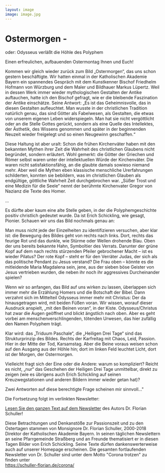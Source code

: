```yaml
---
layout: image
image: image.jpg
---
```


# Ostermorgen -
oder: Odysseus verläßt die Höhle des Polyphem

Einen erfreulichen, aufbauenden Ostermontag Ihnen und Euch!

Kommen wir gleich wieder zurück zum Bild „Ostermorgen“, das uns schon gestern beschäftigte. Wir hatten einmal in der Katholischen Akademie Bayern ein spannendes Gespräch mit dem Kunstkenner Bischof Friedhelm Hofmann von Würzburg und dem Maler und Bildhauer Markus Lüpertz.  Weil in dessen Werk immer wieder mythologischen Gestalten der Antike auftauchen, hatte ich den Bischof gefragt, wie er die bleibende Faszination der Antike einschätze. Seine Antwort: „Es ist das Geheimnisvolle, das in diesen Gestalten aufleuchtet. Man wusste in der christlichen Tradition natürlich genau, das sind Götter als Fabelwesen, als Gestalten, die etwas von unserem eigenen Leben widerspiegeln. Man hat sie nicht vergöttlicht oder an die Stelle Gottes gerückt, sondern als eine Quelle des Intellektes, der Ästhetik, des Wissens genommen und später in der beginnenden Neuzeit wieder freigelegt und so einen Neugewinn geschaffen.“  

Diese Haltung ist aber uralt: Schon die frühen Kirchenväter haben mit den bekannten Mythen ihrer Zeit die Wahrheit des christlichen Glaubens nicht begründet, sondern erläutert. Wohl gemerkt: die Götter der Griechen und Römer selbst waren unter der intellektuellen Würde der Kirchenväter. Die waren nicht satisfaktionsfähig, an die glaubte damals sowieso niemand mehr. Aber weil die Mythen eben klassische menschliche Urerfahrungen schilderten, konnten sie bebildern, was im christlichen Glauben als endgültige, göttliche Wahrheit Zeit durchgebrochen war. „Süßer Trost und eine Medizin für die Seele“ nennt der berühmte Kirchenvater Gregor von Nazianz die Texte des Homer.

... 

Es dürfte aber kaum eine alte Stelle geben, in der die Polyphemgeschichte positiv christlich gedeutet wurde. Da ist Erich Schickling, wie gesagt, Pionier. Schauen wir uns das Bild nochmals genau an:
 

Man muss nicht jede der Einzelheiten zu identifizieren versuchen, aber klar ist: die Bewegung des Bildes geht von rechts nach links. Dort, rechts das feurige Rot und das dunkle, wie Stürme oder Wellen drohende Blau. Oben der uns bereits bekannte Hahn, Symboltier des Verrats. Darunter der grüne Kopf auf dem nach rechts stürzenden Pfeiler gebrochener Macht – ist es wieder Pilatus? Der rote Kopf – steht er für den Verräter Judas, der sich als das politische Pendant zu Jesus verstand? Die Frau oben – könnte es die mitleidende Maria Magdalena sein, jene, aus der sieben böse Geister von Jesus vertrieben wurden, die neben ihr noch ihr aggressives Durcheinander spielen?

Wenn wir so anfangen, das Bild auf uns wirken zu lassen, überlappen sich immer mehr die Erzählung Homers und die Botschaft der Bibel. Dann verzahnt sich im Mittelteil Odysseus immer mehr mit Christus: Der da hinausgetragen wird, mit beiden Füßen voran. Wir wissen, worauf dieser Ausdruck anspielt, „mit den Beinen voran“, in der Kiste. Odysseus/Christus hat zwar die Augen geöffnet und blickt ängstlich nach oben. Aber es geht vorbei am menschenverschlingenden, tötenden Urwesen, das hier zufällig den Namen Polyphem trägt.
  
Klar wird: das „Triduum Paschale“, die „Heiligen Drei Tage“ sind das Strukturprinzip des Bildes. Rechts der Karfreitag mit Chaos, Leid, Passion. Hier in der Mitte der Tod, Karsamstag. Aber die Beine voraus weisen schon auf den Ausgang aus der Höhle hin; dort im linken Feld leuchtet Licht, dort ist der Morgen, der Ostermorgen.

Vielleicht fragt sich der Eine oder die Andere: warum so kompliziert? Reicht es nicht, „nur“ das Geschehen der Heiligen Drei Tage unmittelbar, direkt zu zeigen (wie es übrigens auch Erich Schickling auf seinen Kreuzwegstationen und anderen Bildern immer wieder getan hat)?

Zwei Antworten auf diese berechtigte Frage scheinen mir sinnvoll..."
  
Die Fortsetzung folgt im verlinkten Newsletter: 

[Lesen Sie den ganzen Text auf dem Newsletter](https://schuller-florian.de/corona/2020/04/corona-trotzen-21/) des Autors Dr. Florian Schuller!


Diese Betrachtungen und Denkanstöße zur Passionszeit und zu den Ostertagen stammen von Monsignore Dr. Florian Schuller, 2000-2018 Direktor der Katholischen Akademie Bayern. In seinen täglichen Newslettern an seine Pfarrgemeinde Straßberg und an Freunde thematisiert er in diesen Tagen Bilder von Erich Schickling. Seine Texte dürfen dankenswerterweise auch auf unserer Homepage erscheinen. Die gesamten fortlaufenden Newsletter von Dr. Schuller sind unter dem Motto "Corona trotzen" zu finden unter   
https://schuller-florian.de/corona/